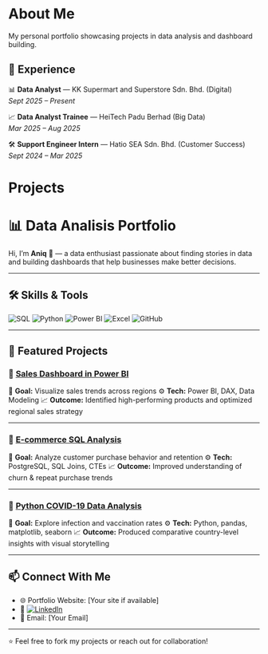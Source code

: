 # About Me
My personal portfolio showcasing projects in data analysis and dashboard building.



## 💼 Experience

📊 **Data Analyst** — KK Supermart and Superstore Sdn. Bhd.  (Digital)  
*Sept 2025 – Present*  

📈 **Data Analyst Trainee** — HeiTech Padu Berhad  (Big Data)  
*Mar 2025 – Aug 2025*  

🛠️ **Support Engineer Intern** — Hatio SEA Sdn. Bhd.  (Customer Success)  
*Sept 2024 – Mar 2025*  



# Projects

# 📊 Data Analisis Portfolio

Hi, I’m **Aniq** 👋 — a data enthusiast passionate about finding stories in data and building dashboards that help businesses make better decisions.

---

## 🛠️ Skills & Tools

![SQL](https://img.shields.io/badge/SQL-PostgreSQL-blue)
![Python](https://img.shields.io/badge/Python-Data%20Analysis-yellow)
![Power BI](https://img.shields.io/badge/Power%20BI-DAX-green)
![Excel](https://img.shields.io/badge/Excel-Advanced-brightgreen)
![GitHub](https://img.shields.io/badge/Git-GitHub-lightgrey)

---

## 📂 Featured Projects

### 🔹 [Sales Dashboard in Power BI](link-to-project)

📌 **Goal:** Visualize sales trends across regions
⚙️ **Tech:** Power BI, DAX, Data Modeling
📈 **Outcome:** Identified high-performing products and optimized regional sales strategy

---

### 🔹 [E-commerce SQL Analysis](link-to-project)

📌 **Goal:** Analyze customer purchase behavior and retention
⚙️ **Tech:** PostgreSQL, SQL Joins, CTEs
📈 **Outcome:** Improved understanding of churn & repeat purchase trends

---

### 🔹 [Python COVID-19 Data Analysis](link-to-project)

📌 **Goal:** Explore infection and vaccination rates
⚙️ **Tech:** Python, pandas, matplotlib, seaborn
📈 **Outcome:** Produced comparative country-level insights with visual storytelling

---

## 📫 Connect With Me

* 🌐 Portfolio Website: \[Your site if available]
* 💼 [![LinkedIn](https://img.shields.io/badge/LinkedIn-Connect-blue)](Your_LinkedIn_URL)
* 📧 Email: \[Your Email]

---

⭐ Feel free to fork my projects or reach out for collaboration!

